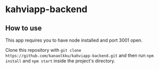 # kahviapp-backend

## How to use

This app requires you to have node installed and port 3001 open.

Clone this repository with `git clone https://github.com/kanaolkku/kahviapp-backend.git` and then run `npm install` and `npm start` inside the project's directory.
